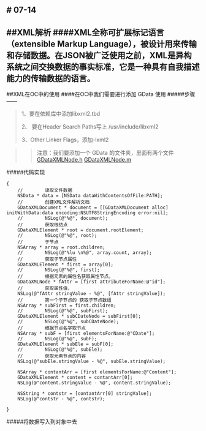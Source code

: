 $$$$# 07-14
---
##XML解析
####XML全称可扩展标记语言（extensible Markup Language），被设计用来传输和存储数据。在JSON被广泛使用之前，XML是异构系统之间交换数据的事实标准，它是一种具有自我描述能力的传输数据的语言。
---
##XML在OC中的使用
####在OC中我们需要进行添加 GData 使用
#####步骤——
>1、要在依赖库中添加libxml2.tbd 
>
>2、 要在Header Search Paths写上 /usr/include/libxml2
>
>3、Other Linker Flags，添加-lxml2

>>注意：我们要添加一个 GData 的文件夹，里面有两个文件
[GDataXMLNode.h](GDataXMLNode.h)
[GDataXMLNode.m](GDataXMLNode.m)

#####代码实现
```
{
    //        读取文件数据
    NSData * data = [NSData dataWithContentsOfFile:PATH];
    //        创建XML文件解析文档
    GDataXMLDocument * document = [[GDataXMLDocument alloc] initWithData:data encoding:NSUTF8StringEncoding error:nil];
    //        NSLog(@"%@", document);
    //        获取根结点
    GDataXMLElement * root = document.rootElement;
    //        NSLog(@"%@", root);
    //        子节点
    NSArray * array = root.children;
    //        NSLog(@"%lu \n%@", array.count, array);
    //        获取子节点属性
    GDataXMLElement * first = array[0];
    //        NSLog(@"%@", first);
    //        根据元素的属性名获取属性节点。
    GDataXMLNode * fAttr = [first attributeForName:@"id"];
    //        获取属性值，
    NSLog(@"fAttr stringValue - %@", [fAttr stringValue]);
    //        第一个子节点的 获取子节点数组
    NSArray * subFirst = first.children;
    //        NSLog(@"%@", subFirst);
    GDataXMLElement * subCDateNode = subFirst[0];
    //        NSLog(@"%@", subCDateNode);
    //        根据节点名字取节点
    NSArray * subF = [first elementsForName:@"CDate"];
    //        NSLog(@"%@", subF);
    GDataXMLElement * subEle = subF[0];
    //        NSLog(@"%@", subEle);
    //        获取元素节点的内容
    NSLog(@"subEle.stringValue - %@", subEle.stringValue);
    
    NSArray * contantArr = [first elementsForName:@"Content"];
    GDataXMLElement * content = contantArr[0];
    NSLog(@"content.stringValue - %@", content.stringValue);
    
    NSString * contstr = [contantArr[0] stringValue];
    NSLog(@"contstr - %@", contstr);

}
```
#####将数据写入到对象中去
```

```